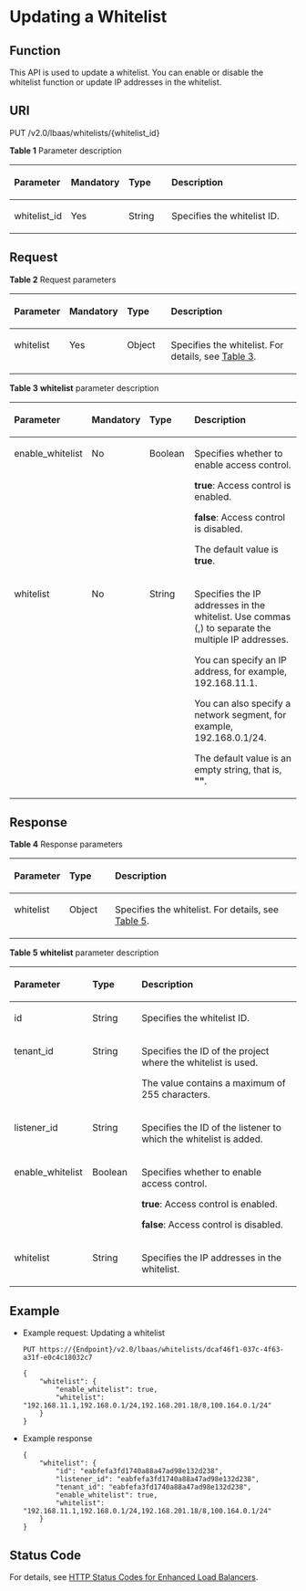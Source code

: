 # Updating a Whitelist<a name="EN-US_TOPIC_0143878054"></a>

## Function<a name="section25599027"></a>

This API is used to update a whitelist. You can enable or disable the whitelist function or update IP addresses in the whitelist.

## URI<a name="section29064658"></a>

PUT /v2.0/lbaas/whitelists/\{whitelist\_id\}

**Table  1**  Parameter description

<a name="table7796376"></a>
<table><thead align="left"><tr id="row40506252"><th class="cellrowborder" valign="top" width="18%" id="mcps1.2.5.1.1"><p id="p59780960"><a name="p59780960"></a><a name="p59780960"></a>Parameter</p>
</th>
<th class="cellrowborder" valign="top" width="12%" id="mcps1.2.5.1.2"><p id="p6960976515"><a name="p6960976515"></a><a name="p6960976515"></a>Mandatory</p>
</th>
<th class="cellrowborder" valign="top" width="16%" id="mcps1.2.5.1.3"><p id="p38680022"><a name="p38680022"></a><a name="p38680022"></a>Type</p>
</th>
<th class="cellrowborder" valign="top" width="54%" id="mcps1.2.5.1.4"><p id="p46074055"><a name="p46074055"></a><a name="p46074055"></a>Description</p>
</th>
</tr>
</thead>
<tbody><tr id="row41011006"><td class="cellrowborder" valign="top" width="18%" headers="mcps1.2.5.1.1 "><p id="p33557152"><a name="p33557152"></a><a name="p33557152"></a>whitelist_id</p>
</td>
<td class="cellrowborder" valign="top" width="12%" headers="mcps1.2.5.1.2 "><p id="p33774807"><a name="p33774807"></a><a name="p33774807"></a>Yes</p>
</td>
<td class="cellrowborder" valign="top" width="16%" headers="mcps1.2.5.1.3 "><p id="p51404875"><a name="p51404875"></a><a name="p51404875"></a>String</p>
</td>
<td class="cellrowborder" valign="top" width="54%" headers="mcps1.2.5.1.4 "><p id="p3045347"><a name="p3045347"></a><a name="p3045347"></a>Specifies the whitelist ID.</p>
</td>
</tr>
</tbody>
</table>

## Request<a name="section5427073"></a>

**Table  2**  Request parameters

<a name="table25240599"></a>
<table><thead align="left"><tr id="row39640618"><th class="cellrowborder" valign="top" width="18%" id="mcps1.2.5.1.1"><p id="p56773510"><a name="p56773510"></a><a name="p56773510"></a>Parameter</p>
</th>
<th class="cellrowborder" valign="top" width="13%" id="mcps1.2.5.1.2"><p id="p35251631"><a name="p35251631"></a><a name="p35251631"></a>Mandatory</p>
</th>
<th class="cellrowborder" valign="top" width="16%" id="mcps1.2.5.1.3"><p id="p36809868"><a name="p36809868"></a><a name="p36809868"></a>Type</p>
</th>
<th class="cellrowborder" valign="top" width="53%" id="mcps1.2.5.1.4"><p id="p9493129175219"><a name="p9493129175219"></a><a name="p9493129175219"></a>Description</p>
</th>
</tr>
</thead>
<tbody><tr id="row51856004"><td class="cellrowborder" valign="top" width="18%" headers="mcps1.2.5.1.1 "><p id="p39586799"><a name="p39586799"></a><a name="p39586799"></a>whitelist</p>
</td>
<td class="cellrowborder" valign="top" width="13%" headers="mcps1.2.5.1.2 "><p id="p52414126"><a name="p52414126"></a><a name="p52414126"></a>Yes</p>
</td>
<td class="cellrowborder" valign="top" width="16%" headers="mcps1.2.5.1.3 "><p id="p17685802"><a name="p17685802"></a><a name="p17685802"></a>Object</p>
</td>
<td class="cellrowborder" valign="top" width="53%" headers="mcps1.2.5.1.4 "><p id="p23263818"><a name="p23263818"></a><a name="p23263818"></a>Specifies the whitelist. For details, see <a href="#table8047771">Table 3</a>.</p>
</td>
</tr>
</tbody>
</table>

**Table  3** **whitelist**  parameter description

<a name="table8047771"></a>
<table><thead align="left"><tr id="row55214998"><th class="cellrowborder" valign="top" width="17.17171717171717%" id="mcps1.2.5.1.1"><p id="p43229817"><a name="p43229817"></a><a name="p43229817"></a>Parameter</p>
</th>
<th class="cellrowborder" valign="top" width="13.13131313131313%" id="mcps1.2.5.1.2"><p id="p11954326"><a name="p11954326"></a><a name="p11954326"></a>Mandatory</p>
</th>
<th class="cellrowborder" valign="top" width="16.16161616161616%" id="mcps1.2.5.1.3"><p id="p28776339"><a name="p28776339"></a><a name="p28776339"></a>Type</p>
</th>
<th class="cellrowborder" valign="top" width="53.535353535353536%" id="mcps1.2.5.1.4"><p id="p49182104"><a name="p49182104"></a><a name="p49182104"></a>Description</p>
</th>
</tr>
</thead>
<tbody><tr id="row24327502"><td class="cellrowborder" valign="top" width="17.17171717171717%" headers="mcps1.2.5.1.1 "><p id="p24370652"><a name="p24370652"></a><a name="p24370652"></a>enable_whitelist</p>
</td>
<td class="cellrowborder" valign="top" width="13.13131313131313%" headers="mcps1.2.5.1.2 "><p id="p27865835"><a name="p27865835"></a><a name="p27865835"></a>No</p>
</td>
<td class="cellrowborder" valign="top" width="16.16161616161616%" headers="mcps1.2.5.1.3 "><p id="p19315100237"><a name="p19315100237"></a><a name="p19315100237"></a>Boolean</p>
</td>
<td class="cellrowborder" valign="top" width="53.535353535353536%" headers="mcps1.2.5.1.4 "><p id="p18641129"><a name="p18641129"></a><a name="p18641129"></a>Specifies whether to enable access control.</p>
<p id="p952924417504"><a name="p952924417504"></a><a name="p952924417504"></a><strong id="b1376051812584"><a name="b1376051812584"></a><a name="b1376051812584"></a>true</strong>: Access control is enabled.</p>
<p id="p315412015112"><a name="p315412015112"></a><a name="p315412015112"></a><strong id="b652142114584"><a name="b652142114584"></a><a name="b652142114584"></a>false</strong>: Access control is disabled.</p>
<p id="p19957125510422"><a name="p19957125510422"></a><a name="p19957125510422"></a>The default value is <strong id="b1474822218583"><a name="b1474822218583"></a><a name="b1474822218583"></a>true</strong>.</p>
</td>
</tr>
<tr id="row7507204"><td class="cellrowborder" valign="top" width="17.17171717171717%" headers="mcps1.2.5.1.1 "><p id="p4103816"><a name="p4103816"></a><a name="p4103816"></a>whitelist</p>
</td>
<td class="cellrowborder" valign="top" width="13.13131313131313%" headers="mcps1.2.5.1.2 "><p id="p63973680"><a name="p63973680"></a><a name="p63973680"></a>No</p>
</td>
<td class="cellrowborder" valign="top" width="16.16161616161616%" headers="mcps1.2.5.1.3 "><p id="p14485605"><a name="p14485605"></a><a name="p14485605"></a>String</p>
</td>
<td class="cellrowborder" valign="top" width="53.535353535353536%" headers="mcps1.2.5.1.4 "><p id="p058752114472"><a name="p058752114472"></a><a name="p058752114472"></a>Specifies the IP addresses in the whitelist. Use commas (,) to separate the multiple IP addresses.</p>
<p id="p2602102514718"><a name="p2602102514718"></a><a name="p2602102514718"></a>You can specify an IP address, for example, 192.168.11.1.</p>
<p id="p29586371"><a name="p29586371"></a><a name="p29586371"></a>You can also specify a network segment, for example, 192.168.0.1/24.</p>
<p id="p28402003453"><a name="p28402003453"></a><a name="p28402003453"></a>The default value is an empty string, that is, <strong id="b069415612563"><a name="b069415612563"></a><a name="b069415612563"></a>""</strong>.</p>
</td>
</tr>
</tbody>
</table>

## Response<a name="section48843660"></a>

**Table  4**  Response parameters

<a name="table1999612"></a>
<table><thead align="left"><tr id="row64631692"><th class="cellrowborder" valign="top" width="18%" id="mcps1.2.4.1.1"><p id="p675705"><a name="p675705"></a><a name="p675705"></a>Parameter</p>
</th>
<th class="cellrowborder" valign="top" width="16%" id="mcps1.2.4.1.2"><p id="p54732163"><a name="p54732163"></a><a name="p54732163"></a>Type</p>
</th>
<th class="cellrowborder" valign="top" width="66%" id="mcps1.2.4.1.3"><p id="p4120209"><a name="p4120209"></a><a name="p4120209"></a>Description</p>
</th>
</tr>
</thead>
<tbody><tr id="row65301516"><td class="cellrowborder" valign="top" width="18%" headers="mcps1.2.4.1.1 "><p id="p54931419"><a name="p54931419"></a><a name="p54931419"></a>whitelist</p>
</td>
<td class="cellrowborder" valign="top" width="16%" headers="mcps1.2.4.1.2 "><p id="p20259943"><a name="p20259943"></a><a name="p20259943"></a>Object</p>
</td>
<td class="cellrowborder" valign="top" width="66%" headers="mcps1.2.4.1.3 "><p id="p30442647"><a name="p30442647"></a><a name="p30442647"></a>Specifies the whitelist. For details, see <a href="#table5548368">Table 5</a>.</p>
</td>
</tr>
</tbody>
</table>

**Table  5** **whitelist**  parameter description

<a name="table5548368"></a>
<table><thead align="left"><tr id="en-us_topic_0143878053_row45839354"><th class="cellrowborder" valign="top" width="27.27272727272727%" id="mcps1.2.4.1.1"><p id="en-us_topic_0143878053_p22000213"><a name="en-us_topic_0143878053_p22000213"></a><a name="en-us_topic_0143878053_p22000213"></a>Parameter</p>
</th>
<th class="cellrowborder" valign="top" width="17.17171717171717%" id="mcps1.2.4.1.2"><p id="en-us_topic_0143878053_p37186841"><a name="en-us_topic_0143878053_p37186841"></a><a name="en-us_topic_0143878053_p37186841"></a>Type</p>
</th>
<th class="cellrowborder" valign="top" width="55.55555555555556%" id="mcps1.2.4.1.3"><p id="en-us_topic_0143878053_p59344108"><a name="en-us_topic_0143878053_p59344108"></a><a name="en-us_topic_0143878053_p59344108"></a>Description</p>
</th>
</tr>
</thead>
<tbody><tr id="en-us_topic_0143878053_row42143481"><td class="cellrowborder" valign="top" width="27.27272727272727%" headers="mcps1.2.4.1.1 "><p id="en-us_topic_0143878053_p58178790"><a name="en-us_topic_0143878053_p58178790"></a><a name="en-us_topic_0143878053_p58178790"></a>id</p>
</td>
<td class="cellrowborder" valign="top" width="17.17171717171717%" headers="mcps1.2.4.1.2 "><p id="en-us_topic_0143878053_p8601456153613"><a name="en-us_topic_0143878053_p8601456153613"></a><a name="en-us_topic_0143878053_p8601456153613"></a>String</p>
</td>
<td class="cellrowborder" valign="top" width="55.55555555555556%" headers="mcps1.2.4.1.3 "><p id="en-us_topic_0143878053_p62933377"><a name="en-us_topic_0143878053_p62933377"></a><a name="en-us_topic_0143878053_p62933377"></a>Specifies the whitelist ID.</p>
</td>
</tr>
<tr id="en-us_topic_0143878053_row29529486"><td class="cellrowborder" valign="top" width="27.27272727272727%" headers="mcps1.2.4.1.1 "><p id="en-us_topic_0143878053_p43078143"><a name="en-us_topic_0143878053_p43078143"></a><a name="en-us_topic_0143878053_p43078143"></a>tenant_id</p>
</td>
<td class="cellrowborder" valign="top" width="17.17171717171717%" headers="mcps1.2.4.1.2 "><p id="en-us_topic_0143878053_p66777590"><a name="en-us_topic_0143878053_p66777590"></a><a name="en-us_topic_0143878053_p66777590"></a>String</p>
</td>
<td class="cellrowborder" valign="top" width="55.55555555555556%" headers="mcps1.2.4.1.3 "><p id="en-us_topic_0143878053_p40275672"><a name="en-us_topic_0143878053_p40275672"></a><a name="en-us_topic_0143878053_p40275672"></a>Specifies the ID of the project where the whitelist is used.</p>
<p id="en-us_topic_0143878053_p13774541163418"><a name="en-us_topic_0143878053_p13774541163418"></a><a name="en-us_topic_0143878053_p13774541163418"></a>The value contains a maximum of 255 characters.</p>
</td>
</tr>
<tr id="en-us_topic_0143878053_row26936734"><td class="cellrowborder" valign="top" width="27.27272727272727%" headers="mcps1.2.4.1.1 "><p id="en-us_topic_0143878053_p34391822"><a name="en-us_topic_0143878053_p34391822"></a><a name="en-us_topic_0143878053_p34391822"></a>listener_id</p>
</td>
<td class="cellrowborder" valign="top" width="17.17171717171717%" headers="mcps1.2.4.1.2 "><p id="en-us_topic_0143878053_p1044313103716"><a name="en-us_topic_0143878053_p1044313103716"></a><a name="en-us_topic_0143878053_p1044313103716"></a>String</p>
</td>
<td class="cellrowborder" valign="top" width="55.55555555555556%" headers="mcps1.2.4.1.3 "><p id="en-us_topic_0143878053_p24747384"><a name="en-us_topic_0143878053_p24747384"></a><a name="en-us_topic_0143878053_p24747384"></a>Specifies the ID of the listener to which the whitelist is added.</p>
</td>
</tr>
<tr id="en-us_topic_0143878053_row21399872"><td class="cellrowborder" valign="top" width="27.27272727272727%" headers="mcps1.2.4.1.1 "><p id="en-us_topic_0143878053_p55668057"><a name="en-us_topic_0143878053_p55668057"></a><a name="en-us_topic_0143878053_p55668057"></a>enable_whitelist</p>
</td>
<td class="cellrowborder" valign="top" width="17.17171717171717%" headers="mcps1.2.4.1.2 "><p id="en-us_topic_0143878053_p12818767"><a name="en-us_topic_0143878053_p12818767"></a><a name="en-us_topic_0143878053_p12818767"></a>Boolean</p>
</td>
<td class="cellrowborder" valign="top" width="55.55555555555556%" headers="mcps1.2.4.1.3 "><p id="en-us_topic_0143878053_p31687177"><a name="en-us_topic_0143878053_p31687177"></a><a name="en-us_topic_0143878053_p31687177"></a>Specifies whether to enable access control.</p>
<p id="en-us_topic_0143878053_p07333135114"><a name="en-us_topic_0143878053_p07333135114"></a><a name="en-us_topic_0143878053_p07333135114"></a><strong id="en-us_topic_0143878053_b1072540155010"><a name="en-us_topic_0143878053_b1072540155010"></a><a name="en-us_topic_0143878053_b1072540155010"></a>true</strong>: Access control is enabled.</p>
<p id="en-us_topic_0143878053_p57393175115"><a name="en-us_topic_0143878053_p57393175115"></a><a name="en-us_topic_0143878053_p57393175115"></a><strong id="en-us_topic_0143878053_b978484145016"><a name="en-us_topic_0143878053_b978484145016"></a><a name="en-us_topic_0143878053_b978484145016"></a>false</strong>: Access control is disabled.</p>
</td>
</tr>
<tr id="en-us_topic_0143878053_row16749139"><td class="cellrowborder" valign="top" width="27.27272727272727%" headers="mcps1.2.4.1.1 "><p id="en-us_topic_0143878053_p14503023"><a name="en-us_topic_0143878053_p14503023"></a><a name="en-us_topic_0143878053_p14503023"></a>whitelist</p>
</td>
<td class="cellrowborder" valign="top" width="17.17171717171717%" headers="mcps1.2.4.1.2 "><p id="en-us_topic_0143878053_p33894211"><a name="en-us_topic_0143878053_p33894211"></a><a name="en-us_topic_0143878053_p33894211"></a>String</p>
</td>
<td class="cellrowborder" valign="top" width="55.55555555555556%" headers="mcps1.2.4.1.3 "><p id="en-us_topic_0143878053_p61076600"><a name="en-us_topic_0143878053_p61076600"></a><a name="en-us_topic_0143878053_p61076600"></a>Specifies the IP addresses in the whitelist.</p>
</td>
</tr>
</tbody>
</table>

## Example<a name="section2057311372416"></a>

-   Example request: Updating a whitelist

    ```
    PUT https://{Endpoint}/v2.0/lbaas/whitelists/dcaf46f1-037c-4f63-a31f-e0c4c18032c7 
    
    { 
        "whitelist": { 
            "enable_whitelist": true,  
            "whitelist": "192.168.11.1,192.168.0.1/24,192.168.201.18/8,100.164.0.1/24" 
        } 
    }
    ```

-   Example response

    ```
    { 
        "whitelist": { 
            "id": "eabfefa3fd1740a88a47ad98e132d238",  
            "listener_id": "eabfefa3fd1740a88a47ad98e132d238",  
            "tenant_id": "eabfefa3fd1740a88a47ad98e132d238",  
            "enable_whitelist": true,  
            "whitelist": "192.168.11.1,192.168.0.1/24,192.168.201.18/8,100.164.0.1/24" 
        } 
    }
    ```


## Status Code<a name="section499312491792"></a>

For details, see  [HTTP Status Codes for Enhanced Load Balancers](http-status-codes-for-enhanced-load-balancers.md).

